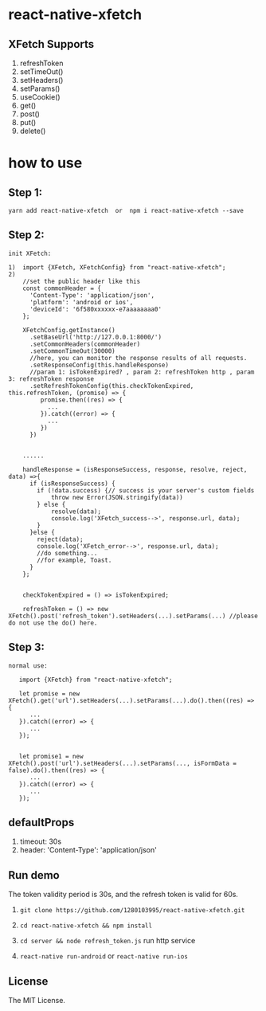 # react-native-xfetch

## XFetch Supports 

1. refreshToken
2. setTimeOut()
3. setHeaders()
4. setParams()
5. useCookie()
6. get()
7. post()
8. put()
9. delete()

# how to use

## Step 1:
    yarn add react-native-xfetch  or  npm i react-native-xfetch --save
    
## Step 2:
    init XFetch: 
    
    1)  import {XFetch, XFetchConfig} from "react-native-xfetch";
    2) 
        //set the public header like this
        const commonHeader = {
          'Content-Type': 'application/json',
          'platform': 'android or ios',
          'deviceId': '6f580xxxxxx-e7aaaaaaaa0'
        };
        
        XFetchConfig.getInstance()
          .setBaseUrl('http://127.0.0.1:8000/')
          .setCommonHeaders(commonHeader)
          .setCommonTimeOut(30000)
          //here, you can monitor the response results of all requests.
          .setResponseConfig(this.handleResponse)
          //param 1: isTokenExpired? , param 2: refreshToken http , param 3: refreshToken response
          .setRefreshTokenConfig(this.checkTokenExpired, this.refreshToken, (promise) => {
             promise.then((res) => {
               ...
             }).catch((error) => {
               ...
             }) 
          })
          
          
        ......
          
        handleResponse = (isResponseSuccess, response, resolve, reject, data) =>{
          if (isResponseSuccess) {
            if (!data.success) {// success is your server's custom fields
                throw new Error(JSON.stringify(data))
            } else {
                resolve(data);
                console.log('XFetch_success-->', response.url, data);
            }
          }else {
            reject(data);
            console.log('XFetch_error-->', response.url, data);
            //do something...
            //for example, Toast.
          }
        };
        
        
        checkTokenExpired = () => isTokenExpired;
        
        refreshToken = () => new XFetch().post('refresh_token').setHeaders(...).setParams(...) //please do not use the do() here.
       
## Step 3: 
    normal use: 
    
       import {XFetch} from "react-native-xfetch";
    
       let promise = new XFetch().get('url').setHeaders(...).setParams(...).do().then((res) => {
          ...
       }).catch((error) => {
          ...
       });
       
       
       let promise1 = new XFetch().post('url').setHeaders(...).setParams(..., isFormData = false).do().then((res) => {
          ...
       }).catch((error) => {
          ...
       });
    
## defaultProps
1. timeout: 30s
2. header: 'Content-Type': 'application/json'

## Run demo

The token validity period is 30s, and the refresh token is valid for 60s.

1. `git clone https://github.com/1280103995/react-native-xfetch.git`

2. `cd react-native-xfetch && npm install`

3. `cd server && node refresh_token.js` run http service

4. `react-native run-android` or `react-native run-ios`


## License
The MIT License.

